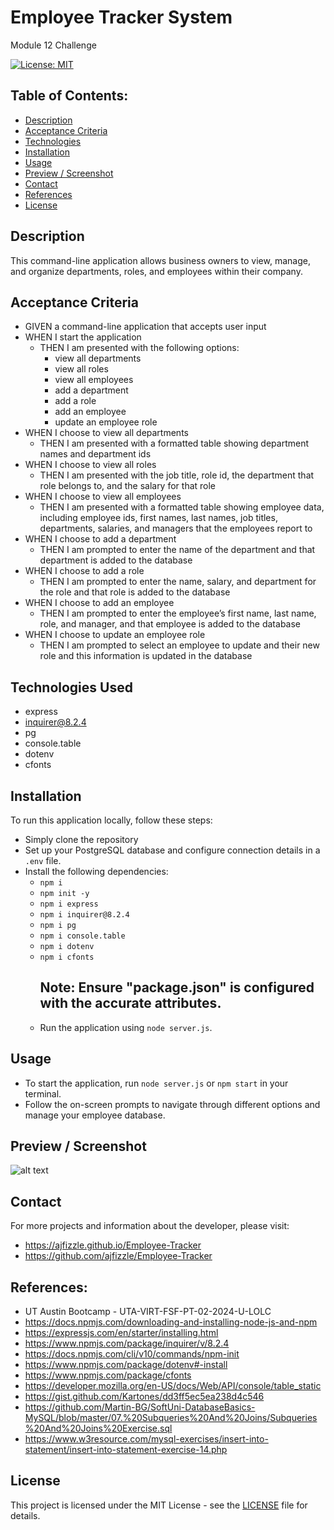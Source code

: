 # Employee Tracker System
Module 12 Challenge

[![License: MIT](https://img.shields.io/badge/License-MIT-yellow.svg)](https://opensource.org/licenses/MIT)

## Table of Contents:
- [Description](#Description)
- [Acceptance Criteria](#Acceptance-Criteria)
- [Technologies](#Technologies)
- [Installation](#Installation)
- [Usage](#Usage)
- [Preview / Screenshot](#Preview-Screenshot)
- [Contact](#Contact)
- [References](#References)
- [License](#License)

## Description
This command-line application allows business owners to view, manage, and organize departments, roles, and employees within their company.

## Acceptance Criteria
- GIVEN a command-line application that accepts user input
- WHEN I start the application
  - THEN I am presented with the following options:
    - view all departments
    - view all roles
    - view all employees
    - add a department
    - add a role
    - add an employee
    - update an employee role
- WHEN I choose to view all departments
  - THEN I am presented with a formatted table showing department names and department ids
- WHEN I choose to view all roles
  - THEN I am presented with the job title, role id, the department that role belongs to, and the salary for that role
- WHEN I choose to view all employees
  - THEN I am presented with a formatted table showing employee data, including employee ids, first names, last names, job titles, departments, salaries, and managers that the employees report to
- WHEN I choose to add a department
  - THEN I am prompted to enter the name of the department and that department is added to the database
- WHEN I choose to add a role
  - THEN I am prompted to enter the name, salary, and department for the role and that role is added to the database
- WHEN I choose to add an employee
  - THEN I am prompted to enter the employee’s first name, last name, role, and manager, and that employee is added to the database
- WHEN I choose to update an employee role
  - THEN I am prompted to select an employee to update and their new role and this information is updated in the database

## Technologies Used
- express
- inquirer@8.2.4
- pg
- console.table
- dotenv
- cfonts

## Installation
To run this application locally, follow these steps:
- Simply clone the repository
- Set up your PostgreSQL database and configure connection details in a `.env` file.
- Install the following dependencies:
    - `npm i` 
    - `npm init -y`
    - `npm i express`
    - `npm i inquirer@8.2.4`
    - `npm i pg`
    - `npm i console.table`
    - `npm i dotenv`
    - `npm i cfonts`
       ## Note: Ensure "package.json" is configured with the accurate attributes.
  - Run the application using `node server.js`.
    

## Usage
- To start the application, run `node server.js` or `npm start` in your terminal.
- Follow the on-screen prompts to navigate through different options and manage your employee database.


## Preview / Screenshot
![alt text](<Employee Tracker.gif>)

## Contact
For more projects and information about the developer, please visit:
 - https://ajfizzle.github.io/Employee-Tracker
 - https://github.com/ajfizzle/Employee-Tracker

## References:
- UT Austin Bootcamp - UTA-VIRT-FSF-PT-02-2024-U-LOLC
- https://docs.npmjs.com/downloading-and-installing-node-js-and-npm
- https://expressjs.com/en/starter/installing.html
- https://www.npmjs.com/package/inquirer/v/8.2.4
- https://docs.npmjs.com/cli/v10/commands/npm-init
- https://www.npmjs.com/package/dotenv#-install
- https://www.npmjs.com/package/cfonts
- https://developer.mozilla.org/en-US/docs/Web/API/console/table_static
- https://gist.github.com/Kartones/dd3ff5ec5ea238d4c546
- https://github.com/Martin-BG/SoftUni-DatabaseBasics-MySQL/blob/master/07.%20Subqueries%20And%20Joins/Subqueries%20And%20Joins%20Exercise.sql
- https://www.w3resource.com/mysql-exercises/insert-into-statement/insert-into-statement-exercise-14.php


## License
This project is licensed under the MIT License - see the [LICENSE](LICENSE) file for details.
